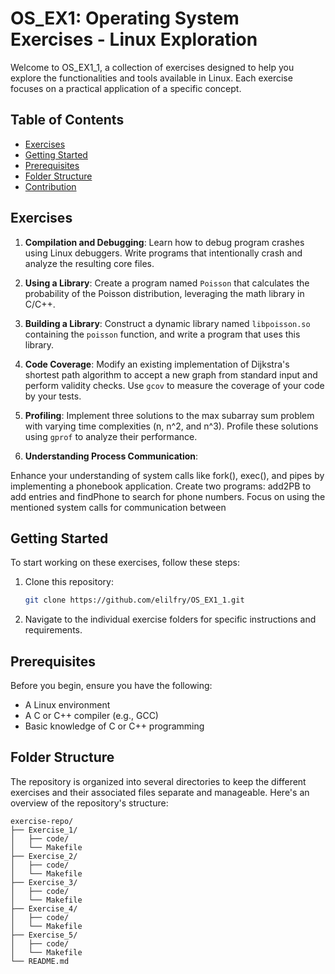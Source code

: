 # OS_EX1: Operating System Exercises - Linux Exploration

Welcome to OS_EX1_1, a collection of exercises designed to help you explore the functionalities and tools available in Linux. Each exercise focuses on a practical application of a specific concept.

## Table of Contents

- [Exercises](#exercises)
- [Getting Started](#getting-started)
- [Prerequisites](#prerequisites)
- [Folder Structure](#folder-structure)
- [Contribution](#contribution)

## Exercises

1. **Compilation and Debugging**: Learn how to debug program crashes using Linux debuggers. Write programs that intentionally crash and analyze the resulting core files.

2. **Using a Library**: Create a program named `Poisson` that calculates the probability of the Poisson distribution, leveraging the math library in C/C++.

3. **Building a Library**: Construct a dynamic library named `libpoisson.so` containing the `poisson` function, and write a program that uses this library.

4. **Code Coverage**: Modify an existing implementation of Dijkstra's shortest path algorithm to accept a new graph from standard input and perform validity checks. Use `gcov` to measure the coverage of your code by your tests.

5. **Profiling**: Implement three solutions to the max subarray sum problem with varying time complexities (n, n^2, and n^3). Profile these solutions using `gprof` to analyze their performance.

6. **Understanding Process Communication**:

Enhance your understanding of system calls like fork(), exec(), and pipes by implementing a phonebook application.
Create two programs: add2PB to add entries and findPhone to search for phone numbers.
Focus on using the mentioned system calls for communication between

## Getting Started

To start working on these exercises, follow these steps:

1. Clone this repository:
    ```bash
    git clone https://github.com/elilfry/OS_EX1_1.git
    ```
2. Navigate to the individual exercise folders for specific instructions and requirements.

## Prerequisites

Before you begin, ensure you have the following:

- A Linux environment
- A C or C++ compiler (e.g., GCC)
- Basic knowledge of C or C++ programming

## Folder Structure

The repository is organized into several directories to keep the different exercises and their associated files separate and manageable. Here's an overview of the repository's structure:

```plaintext
exercise-repo/
├── Exercise_1/
│   ├── code/
│   └── Makefile
├── Exercise_2/
│   ├── code/
│   └── Makefile
├── Exercise_3/
│   ├── code/
│   └── Makefile
├── Exercise_4/
│   ├── code/
│   └── Makefile
├── Exercise_5/
│   ├── code/
│   └── Makefile
└── README.md


